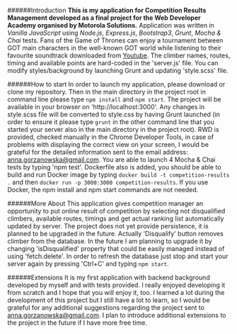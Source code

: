 ######Introduction
**This is my application for Competition Results Management developed as a final project for the Web Developer Academy organised by Motorola Solutions.**
Application was written in *Vanilla JavaScript* using *Node.js*, *Express.js*, *Bootstrap3*, *Grunt*, *Mocha & Chai* tests.
Fans of the Game of Thrones can enjoy a tournament between GOT main characters in the well-known GOT world while listening to their favourite soundtrack downloaded from [Youtube](https://www.youtube.com/watch?v=Hf9u3jPvkkI). The climber names, routes, timing and available points are hard-coded in the 'server.js' file. You can modify styles/background by launching Grunt and updating 'style.scss' file.

######How to start
In order to launch my application, please download or clone my repository. Then in the main directory in the project root in command line please type `npm install` and `npm start`. The project will be available in your browser on 'http://localhost:3000'. Any changes in style.scss file will be converted to style.css by having Grunt launched (in order to ensure it please type `grunt` in the other command line that you started your server also in the main directory in the project root). RWD is provided, checked manually in the Chrome Developer Tools, in case of problems with displaying the correct view on your screen, I would be grateful for the detailed information sent to the email address: anna.gorzanowska@gmail.com. You are able to launch 4 Mocha & Chai tests by typing 'npm test'. Dockerfile also is added, you should be able to build and run Docker image by typing `docker build -t competition-results .` and then `docker run -p 3000:3000 competition-results`. If you use Docker, the npm install and npm start commands are not needed.

######More About
This application gives competition manager an opportunity to put online result of competition by selecting not disqualified climbers, available routes, timings and get actual ranking list automatically updated by server. The project does not yet provide persistence, it is planned to be upgraded in the future.
Actually 'Disqualify' button removes climber from the database. In the future I am planning to upgrade it by changing 'isDisqualified' property that could be easily managed instead of using 'fetch.delete'. In order to refresh the database just stop and start your server again by pressing 'Ctrl+C' and typing `npm start`.

######Extensions
It is my first application with backend background developed by myself and with tests provided. I really enjoyed developing it from scratch and I hope that you will enjoy it, too.
I learned a lot during the development of this project but I still have a lot to learn, so I would be grateful for any additional suggestions regarding the project sent to anna.gorzanowska@gmail.com. I plan to introduce additional extensions to the project in the future if I have more free time.